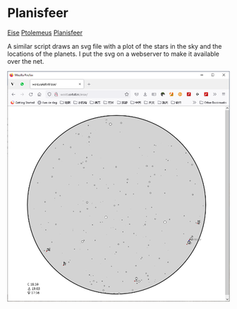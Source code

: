 # Planisfeer

[Eise](eise.md) [Ptolemeus](ptolemeus.md) [Planisfeer](planisfeer.md)

A similar script draws an svg file with a plot of the stars in the sky
and the locations of the planets. I put the svg on a webserver to make
it available over the net.

![image of the eise planisfeer map, web version](https://github.com/wisze/eise/blob/master/2021-10-19.png)
 
